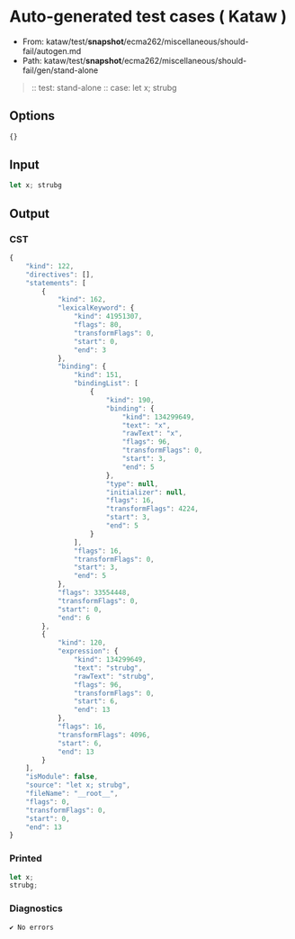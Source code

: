 # Auto-generated test cases ( Kataw )
- From: kataw/test/__snapshot__/ecma262/miscellaneous/should-fail/autogen.md
- Path: kataw/test/__snapshot__/ecma262/miscellaneous/should-fail/gen/stand-alone
> :: test: stand-alone
> :: case: let x; strubg
## Options

`````js
{}
`````
## Input

`````js
let x; strubg
`````
## Output

### CST

```javascript
{
    "kind": 122,
    "directives": [],
    "statements": [
        {
            "kind": 162,
            "lexicalKeyword": {
                "kind": 41951307,
                "flags": 80,
                "transformFlags": 0,
                "start": 0,
                "end": 3
            },
            "binding": {
                "kind": 151,
                "bindingList": [
                    {
                        "kind": 190,
                        "binding": {
                            "kind": 134299649,
                            "text": "x",
                            "rawText": "x",
                            "flags": 96,
                            "transformFlags": 0,
                            "start": 3,
                            "end": 5
                        },
                        "type": null,
                        "initializer": null,
                        "flags": 16,
                        "transformFlags": 4224,
                        "start": 3,
                        "end": 5
                    }
                ],
                "flags": 16,
                "transformFlags": 0,
                "start": 3,
                "end": 5
            },
            "flags": 33554448,
            "transformFlags": 0,
            "start": 0,
            "end": 6
        },
        {
            "kind": 120,
            "expression": {
                "kind": 134299649,
                "text": "strubg",
                "rawText": "strubg",
                "flags": 96,
                "transformFlags": 0,
                "start": 6,
                "end": 13
            },
            "flags": 16,
            "transformFlags": 4096,
            "start": 6,
            "end": 13
        }
    ],
    "isModule": false,
    "source": "let x; strubg",
    "fileName": "__root__",
    "flags": 0,
    "transformFlags": 0,
    "start": 0,
    "end": 13
}
```

### Printed

```javascript
let x;
strubg;

```

### Diagnostics

```javascript
✔ No errors
```

